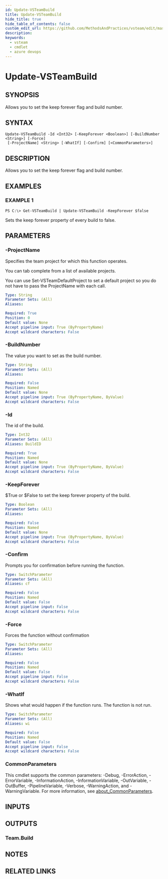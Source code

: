 ```yaml
---
id: Update-VSTeamBuild
title: Update-VSTeamBuild
hide_title: true
hide_table_of_contents: false
custom_edit_url: https://github.com/MethodsAndPractices/vsteam/edit/master/.docs/Update-VSTeamBuild.md
description: 
keywords:
  - vsteam
  - cmdlet
  - azure devops
---
```


# Update-VSTeamBuild

## SYNOPSIS
Allows you to set the keep forever flag and build number.

## SYNTAX

```
Update-VSTeamBuild -Id <Int32> [-KeepForever <Boolean>] [-BuildNumber <String>] [-Force]
 [-ProjectName] <String> [-WhatIf] [-Confirm] [<CommonParameters>]
```

## DESCRIPTION
Allows you to set the keep forever flag and build number.

## EXAMPLES

### EXAMPLE 1
```
PS C:\> Get-VSTeamBuild | Update-VSTeamBuild -KeepForever $false
```

Sets the keep forever property of every build to false.

## PARAMETERS

### -ProjectName
Specifies the team project for which this function operates.

You can tab complete from a list of available projects.

You can use Set-VSTeamDefaultProject to set a default project so you do not have to pass the ProjectName with each call.

```yaml
Type: String
Parameter Sets: (All)
Aliases:

Required: True
Position: 0
Default value: None
Accept pipeline input: True (ByPropertyName)
Accept wildcard characters: False
```

### -BuildNumber
The value you want to set as the build number.

```yaml
Type: String
Parameter Sets: (All)
Aliases:

Required: False
Position: Named
Default value: None
Accept pipeline input: True (ByPropertyName, ByValue)
Accept wildcard characters: False
```

### -Id
The id of the build.

```yaml
Type: Int32
Parameter Sets: (All)
Aliases: BuildID

Required: True
Position: Named
Default value: None
Accept pipeline input: True (ByPropertyName, ByValue)
Accept wildcard characters: False
```

### -KeepForever
$True or $False to set the keep forever property of the build.

```yaml
Type: Boolean
Parameter Sets: (All)
Aliases:

Required: False
Position: Named
Default value: None
Accept pipeline input: True (ByPropertyName, ByValue)
Accept wildcard characters: False
```

### -Confirm
Prompts you for confirmation before running the function.

```yaml
Type: SwitchParameter
Parameter Sets: (All)
Aliases: cf

Required: False
Position: Named
Default value: False
Accept pipeline input: False
Accept wildcard characters: False
```

### -Force
Forces the function without confirmation

```yaml
Type: SwitchParameter
Parameter Sets: (All)
Aliases:

Required: False
Position: Named
Default value: False
Accept pipeline input: False
Accept wildcard characters: False
```

### -WhatIf
Shows what would happen if the function runs.
The function is not run.

```yaml
Type: SwitchParameter
Parameter Sets: (All)
Aliases: wi

Required: False
Position: Named
Default value: False
Accept pipeline input: False
Accept wildcard characters: False
```

### CommonParameters
This cmdlet supports the common parameters: -Debug, -ErrorAction, -ErrorVariable, -InformationAction, -InformationVariable, -OutVariable, -OutBuffer, -PipelineVariable, -Verbose, -WarningAction, and -WarningVariable. For more information, see [about_CommonParameters](http://go.microsoft.com/fwlink/?LinkID=113216).

## INPUTS

## OUTPUTS

### Team.Build
## NOTES

## RELATED LINKS

